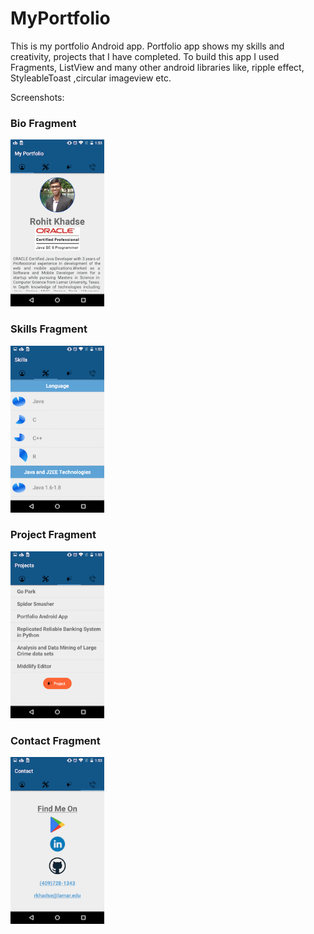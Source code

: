 # MyPortfolio
This is my portfolio Android app.
Portfolio app shows my skills and creativity, projects that I have completed.
To build this app I used Fragments, ListView and many other android libraries like,
ripple effect, StyleableToast ,circular imageview etc.

Screenshots:
### Bio Fragment
<img src = "/Screenshots/Portfolio%201.png" width="150">

### Skills Fragment
<img src = "/Screenshots/Portfolio%202.png" width="150">

### Project Fragment
<img src = "/Screenshots/Portfolio%203.png" width="150">

### Contact Fragment
<img src = "/Screenshots/Portfolio%204.png" width="150">
